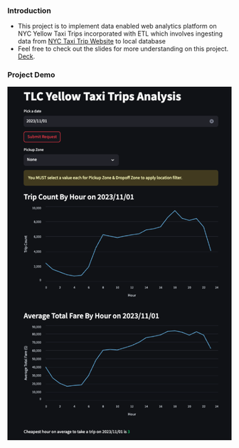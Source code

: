 
### Introduction
* This project is to implement data enabled web analytics platform on NYC Yellow Taxi Trips incorporated with ETL which involves ingesting data from [NYC Taxi Trip Website](https://www1.nyc.gov/site/tlc/about/tlc-trip-record-data.page) to local database 
* Feel free to check out the slides for more understanding on this project. [Deck](https://pages.github.com/](https://docs.google.com/presentation/d/1334rNGx4P_pby9ERS9Ff8GmtoNXvgBgYtHDZIeNZAgw/edit?usp=sharing)https://docs.google.com/presentation/d/1334rNGx4P_pby9ERS9Ff8GmtoNXvgBgYtHDZIeNZAgw/edit?usp=sharing).

### Project Demo
![Screenshot of Project Demo](https://github.com/yhchan0918/NYC_Taxi_Trip_ETL/blob/main/images/Taxi_Trips_Analytics_Platform.png)

